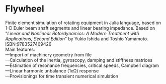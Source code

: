 # Flywheel
Finite element simulation of rotating equipment in Julia language, based on 1-D Euler beam shaft segments and linear bearing impedance.
Based on "*Linear and Nonlinear Rotordynamics: A Modern Treatment with Applications, Second Edition*" by Yukio Ishida and Toshio Yamamoto. ISBN:9783527409426\
Main features:\
—Import of machinery geometry from file\
—Calculation of the inertia, gyroscopy, damping and stiffness matrices\
—Estimation of resonance frequencies, critical speeds, Campbell diagram\
—Linear harmonic unbalance (1xΩ) response\
—Provisionings for time transient numerical simulation
